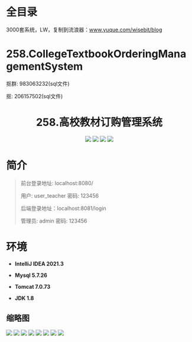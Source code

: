 # 全目录

3000套系统，LW，复制到流浪器：www.yuque.com/wisebit/blog

# 258.CollegeTextbookOrderingManagementSystem

<p>抠群: 983063232(sql文件)</p>
<p>抠: 206157502(sql文件)</p>

<p><h1 align="center">258.高校教材订购管理系统</h1></p>


<p align="center">
	<img src="https://img.shields.io/badge/jdk-1.8-orange.svg"/>
    <img src="https://img.shields.io/badge/springboot-5.x-lightgrey.svg"/>
    <img src="https://img.shields.io/badge/vue-3.x-blue.svg"/>
    <img src="https://img.shields.io/badge/mybatis-5.x-yellow.svg"/>
</p>

# 简介
>
> 
>
> 前台登录地址: localhost:8080/
>
> 用户: user_teacher 密码: 123456
>
> 后端登录地址：localhost:8081/login
>
> 管理员: admin   密码: 123456
>

# 环境

- <b>IntelliJ IDEA 2021.3</b>

- <b>Mysql 5.7.26</b>

- <b>Tomcat 7.0.73</b>

- <b>JDK 1.8</b>




## 缩略图

![](https://bitwise.oss-cn-heyuan.aliyuncs.com/2024/9/10/5f735faa-c8e9-4fec-9fa4-6eec46785f09.png)
![](https://bitwise.oss-cn-heyuan.aliyuncs.com/2024/9/10/04f3caff-c4eb-4471-895a-0e3790c809f1.png)
![](https://bitwise.oss-cn-heyuan.aliyuncs.com/2024/9/10/de586186-6fbe-4f8d-895d-0e158dee66fe.png)
![](https://bitwise.oss-cn-heyuan.aliyuncs.com/2024/9/10/e672ccde-b154-4f25-b5cb-8bef0780aac7.png)
![](https://bitwise.oss-cn-heyuan.aliyuncs.com/2024/9/10/70080d0b-9943-4ddc-8dc3-5db81d73f289.png)
![](https://bitwise.oss-cn-heyuan.aliyuncs.com/2024/9/10/c54e3768-9767-44e2-ac2e-aadd8f5d4356.png)
![](https://bitwise.oss-cn-heyuan.aliyuncs.com/2024/9/10/c5280eff-89f0-4e84-8fd3-b635e5cc51aa.png)
![](https://bitwise.oss-cn-heyuan.aliyuncs.com/2024/9/10/fe80a59c-0390-4592-be0c-b9ce015b044a.png)




